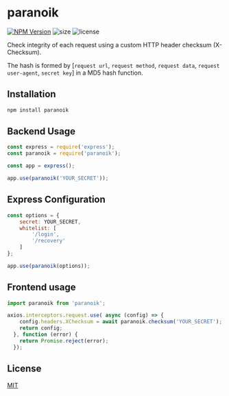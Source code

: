 # paranoik
[![NPM Version][npm-version-image]][npm-url] ![size] ![license]

Check integrity of each request using a custom HTTP header checksum (X-Checksum).

 The hash is formed by [`request url`, `request method`, `request data`, `request user-agent`, `secret key`] in a MD5 hash function.  

## Installation

```bash
npm install paranoik
```


## Backend Usage 

```js
const express = require('express');
const paranoik = require('paranoik');

const app = express();

app.use(paranoik('YOUR_SECRET'));
```

## Express Configuration 
```js
const options = {
    secret: YOUR_SECRET,
    whitelist: [
        '/login',
        '/recovery'
    ]
};

app.use(paranoik(options));
```
## Frontend usage
```js
import paranoik from 'paranoik';

axios.interceptors.request.use( async (config) => {
    config.headers.XChecksum = await paranoik.checksum('YOUR_SECRET');
    return config;
  }, function (error) {
    return Promise.reject(error);
  });
```

## License

[MIT](LICENSE)

[npm-url]: https://npmjs.org/package/paranoik
[license]: https://badgen.net/npm/license/paranoik
[dependencies]: https://badgen.net/npm/dependencies/paranoik
[size]: https://badgen.net/packagephobia/install/paranoik
[npm-version-image]: https://badgen.net/npm/v/paranoik
